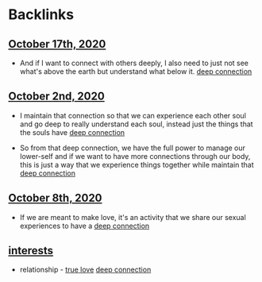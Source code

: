 
# Backlinks
## [October 17th, 2020](<October 17th, 2020.md>)
- And if I want to connect with others deeply, I also need to just not see what's above the earth but understand what below it. [deep connection](<deep connection.md>)

## [October 2nd, 2020](<October 2nd, 2020.md>)
- I maintain that connection so that we can experience each other soul and go deep to really understand each soul, instead just the things that the souls have [deep connection](<deep connection.md>)

- So from that deep connection, we have the full power to manage our lower-self and if we want to have more connections through our body, this is just a way that we experience things together while maintain that [deep connection](<deep connection.md>)

## [October 8th, 2020](<October 8th, 2020.md>)
- If we are meant to make love, it's an activity that we share our sexual experiences to have a [deep connection](<deep connection.md>)

## [interests](<interests.md>)
- relationship - [true love](<true love.md>) [deep connection](<deep connection.md>)

